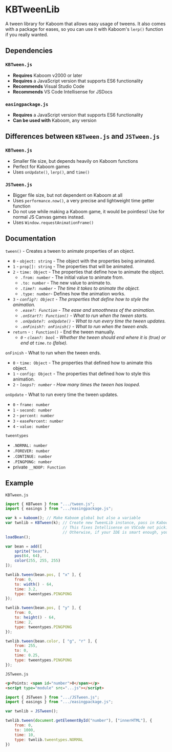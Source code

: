 # KBTweenLib
A tween library for Kaboom that allows easy usage of tweens. It also comes with a package for eases, so you can use it with Kaboom's `lerp()` function if you really wanted.
## Dependencies
### `KBTween.js`
- **Requires** Kaboom v2000 or later
- **Requires** a JavaScript version that supports ES6 functionality
- **Recommends** Visual Studio Code
- **Recommends** VS Code Intellisense for JSDocs
### `easingpackage.js`
- **Requires** a JavaScript version that supports ES6 functionality
- **Can be used with** Kaboom, any version
## Differences between `KBTween.js` and `JSTween.js`

### `KBTween.js`
- Smaller file size, but depends heavily on Kaboom functions
- Perfect for Kaboom games
- Uses `onUpdate()`, `lerp()`, and `time()`

### `JSTween.js`
- Bigger file size, but not dependent on Kaboom at all
- Uses `performance.now()`, a very precise and lightweight time getter function
- Do not use while making a Kaboom game, it would be pointless! Use for normal JS Canvas games instead.
- Uses `Window.requestAnimationFrame()`

## Documentation

`tween()` - Creates a tween to animate properties of an object.

- `0` - `object: string` - The object with the properties being animated.
- `1` - `prop[]: string` - The properties that will be animated.
- `2` - `time: Object` - The properties that define how to animate the object.
    - `.from: number` - The initial value to animate from.
    - `.to: number` - The new value to animate to.
    - *`.time?: number` - The time it takes to animate the object.*
    - `.type: number`- Defines how the animation works.
- `3` - *`config?: Object` - The properties that define how to style the animation.*
    - *`.ease?: Function` - The ease and smoothness of the animation.*
    - *`.onStart?: Function()` - What to run when the tween starts.*
    - *`.onUpdate?: onUpdate()` - What to run every time the tween updates.*
    - *`.onFinish?: onFinish()` - What to run when the tween ends.*
- `return` - `: Function()` - End the tween manually.
    - *`0` - `clean?: bool` - Whether the tween should end where it is (true) or end at `time.to` (false).*

`onFinish` - What to run when the tween ends.

- `0` - `time: Object` - The properties that defined how to animate this object.
- `1` - `config: Object` - The properties that defined how to style this animation.
- `2` - *`loops?: number` - How many times the tween has looped.*

`onUpdate` - What to run every time the tween updates.

- `0` - `frame: number`
- `1` - `second: number`
- `2` - `percent: number`
- `3` - `easePercent: number`
- `4` - `value: number`

`tweentypes`

- `.NORMAL: number`
- `.FOREVER: number`
- `.CONTINUE: number`
- `.PINGPONG: number`
- private `__NOOP: Function`

## Example
`KBTween.js`
```js
import { KBTween } from ".../tween.js";
import { easings } from ".../easingpackage.js";

var k = kaboom(); // Make Kaboom global but also a variable
var twnlib = KBTween(k); // Create new TweenLib instance, pass in Kaboom
                         // This fixes Intellisense on VSCode not picking up on how Kaboom imports plugins
                         // Otherwise, if your IDE is smart enough, you can just pass in the tween lib normally, using KBTween as a plugin
loadBean();

var bean = add([
	sprite("bean"),
	pos(64, 64),
	color(255, 255, 255)
]);

twnlib.tween(bean.pos, [ "x" ], {
	from: 0,
	to: width() - 64,
	time: 3.2,
	type: tweentypes.PINGPONG
});

twnlib.tween(bean.pos, [ "y" ], {
	from: 0,
	to: height() - 64,
	time: 2,
	type: tweentypes.PINGPONG
});

twnlib.tween(bean.color, [ "g", "r" ], {
	from: 255,
	to: 0,
	time: 0.25,
	type: tweentypes.PINGPONG
});
```
`JSTween.js`
```html
<p>Points: <span id="number">0</span></p>
<script type="module" src="...js"></script>
```
```js
import { JSTween } from ".../JSTween.js";
import { easings } from ".../easingpackage.js";

var twnlib = JSTween();

twnlib.tween(document.getElementById("number"), ["innerHTML"], {
	from: 0,
	to: 1000,
	time: 10,
	type: twnlib.tweentypes.NORMAL
})
```
